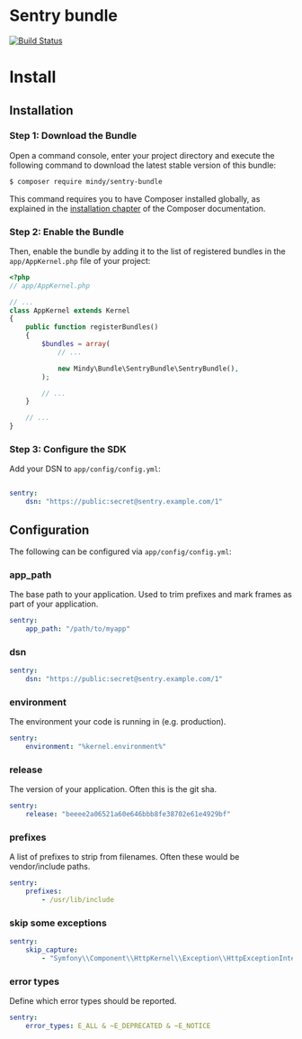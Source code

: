 # Sentry bundle

[![Build Status](https://travis-ci.org/MindyPHP/SentryBundle.svg?branch=master)](https://travis-ci.org/MindyPHP/SentryBundle)

# Install

## Installation

### Step 1: Download the Bundle

Open a command console, enter your project directory and execute the
following command to download the latest stable version of this bundle:

```bash
$ composer require mindy/sentry-bundle
```

This command requires you to have Composer installed globally, as explained
in the [installation chapter](https://getcomposer.org/doc/00-intro.md)
of the Composer documentation.

### Step 2: Enable the Bundle

Then, enable the bundle by adding it to the list of registered bundles
in the `app/AppKernel.php` file of your project:

```php
<?php
// app/AppKernel.php

// ...
class AppKernel extends Kernel
{
    public function registerBundles()
    {
        $bundles = array(
            // ...

            new Mindy\Bundle\SentryBundle\SentryBundle(),
        );

        // ...
    }

    // ...
}
```

### Step 3: Configure the SDK

Add your DSN to ``app/config/config.yml``:

```yaml

sentry:
    dsn: "https://public:secret@sentry.example.com/1"
```


## Configuration

The following can be configured via ``app/config/config.yml``:

### app_path

The base path to your application. Used to trim prefixes and mark frames as part of your application.

```yaml
sentry:
    app_path: "/path/to/myapp"
```

### dsn

```yaml
sentry:
    dsn: "https://public:secret@sentry.example.com/1"
```

### environment

The environment your code is running in (e.g. production).

```yaml
sentry:
    environment: "%kernel.environment%"
```

### release

The version of your application. Often this is the git sha.

```yaml
sentry:
    release: "beeee2a06521a60e646bbb8fe38702e61e4929bf"
```

### prefixes

A list of prefixes to strip from filenames. Often these would be vendor/include paths.

```yaml
sentry:
    prefixes:
        - /usr/lib/include
```

### skip some exceptions

```yaml
sentry:
    skip_capture:
        - "Symfony\\Component\\HttpKernel\\Exception\\HttpExceptionInterface"
```

### error types

Define which error types should be reported.

```yaml
sentry:
    error_types: E_ALL & ~E_DEPRECATED & ~E_NOTICE